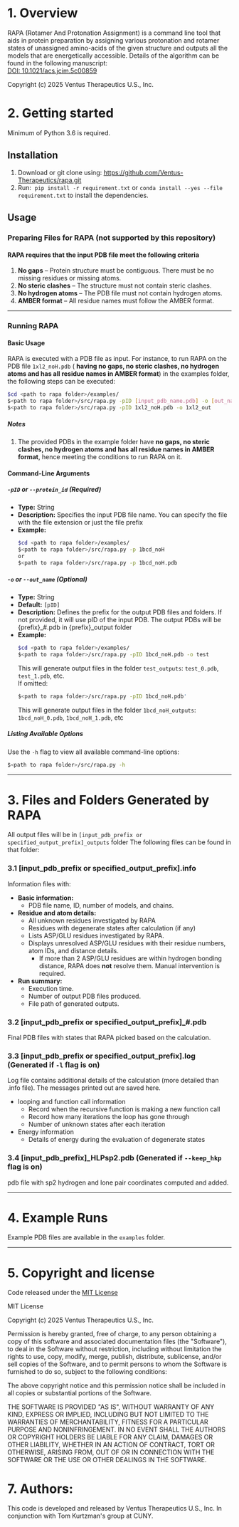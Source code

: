 # 1. Overview
RAPA (Rotamer And Protonation Assignment) is a command line tool that aids in protein preparation by assigning various protonation and rotamer states of unassigned amino-acids of the given structure and outputs all the models that are energetically accessible. Details of the algorithm can be found in the following manuscript:\
[DOI: 10.1021/acs.jcim.5c00859](https://pubs.acs.org/doi/full/10.1021/acs.jcim.5c00859)

Copyright (c) 2025 Ventus Therapeutics U.S., Inc.


# 2. Getting started

Minimum of Python 3.6 is required.

## Installation
1. Download or git clone using: https://github.com/Ventus-Therapeutics/rapa.git
2. Run:  ``` pip install -r requirement.txt ``` or ``` conda install --yes --file requirement.txt ``` to install the dependencies.


## Usage
### Preparing Files for RAPA (not supported by this repository)
#### RAPA requires that the input PDB file meet the following criteria
1. **No gaps** – Protein structure must be contiguous. There must be no missing residues or missing atoms.  
2. **No steric clashes** – The structure must not contain steric clashes.  
3. **No hydrogen atoms** – The PDB file must not contain hydrogen atoms.  
4. **AMBER format** – All residue names must follow the AMBER format.  

---
### Running RAPA  

#### Basic Usage  
RAPA is executed with a PDB file as input. For instance, to run RAPA on the PDB file `1xl2_noH.pdb` ( **having no gaps, no steric clashes, no hydrogen atoms and has all residue names in AMBER format**) in the examples folder, the following steps can be executed:
``` bash
$cd <path to rapa folder>/examples/
$<path to rapa folder>/src/rapa.py -pID [input_pdb_name.pdb] -o [out_name]   
$<path to rapa folder>/src/rapa.py -pID 1xl2_noH.pdb -o 1xl2_out  
```
##### Notes
1. The provided PDBs in the example folder have **no gaps, no steric clashes, no hydrogen atoms and has all residue names in AMBER format**, hence meeting the conditions to run RAPA on it.

#### Command-Line Arguments  

##### `-pID` or `--protein_id` (Required)  
- **Type:** String  
- **Description:** Specifies the input PDB file name. You can specify the file with the file extension or just the file prefix
- **Example:**  
  ```bash 
  $cd <path to rapa folder>/examples/
  $<path to rapa folder>/src/rapa.py -p 1bcd_noH
  or
  $<path to rapa folder>/src/rapa.py -p 1bcd_noH.pdb
  ```

##### `-o` or `--out_name` (Optional)  
- **Type:** String  
- **Default:** `[pID]`  
- **Description:** Defines the prefix for the output PDB files and folders. If not provided, it will use pID of the input PDB. The output PDBs will be {prefix}_#.pdb in {prefix}_output folder
- **Example:**  
  ```bash  
  $cd <path to rapa folder>/examples/
  $<path to rapa folder>/src/rapa.py -pID 1bcd_noH.pdb -o test 
  ```  
  This will generate output files in the folder `test_outputs`: `test_0.pdb`, `test_1.pdb`, etc.  
  If omitted: 
  ```bash  
  $<path to rapa folder>/src/rapa.py -pID 1bcd_noH.pdb'  
  ```
  This will generate output files in the folder `1bcd_noH_outputs`: `1bcd_noH_0.pdb`, `1bcd_noH_1.pdb`, etc
  

##### Listing Available Options  
Use the `-h` flag to view all available command-line options:  
```bash  
$<path to rapa folder>/src/rapa.py -h  
```

---
# 3. Files and Folders Generated by RAPA  
All output files will be in `[input_pdb_prefix or specified_output_prefix]_outputs` folder
The following files can be found in that folder:

### 3.1 [input_pdb_prefix or specified_output_prefix].info
Information files with:  
- **Basic information:**  
  - PDB file name, ID, number of models, and chains.  
- **Residue and atom details:**
  - All unknown residues investigated by RAPA
  - Residues with degenerate states after calculation (if any)
  - Lists ASP/GLU residues investigated by RAPA.  
  - Displays unresolved ASP/GLU residues with their residue numbers, atom IDs, and distance details.  
      - If more than 2 ASP/GLU residues are within hydrogen bonding distance, RAPA does **not** resolve them. Manual intervention is required.  
- **Run summary:**  
  - Execution time.  
  - Number of output PDB files produced.  
  - File path of generated outputs.  

### 3.2 [input_pdb_prefix or specified_output_prefix]_#.pdb   
Final PDB files with states that RAPA picked based on the calculation.
### 3.3 [input_pdb_prefix or specified_output_prefix].log (Generated if `-l` flag is on)
Log file contains additional details of the calculation (more detailed than .info file). The messages printed out are saved here.
- looping and function call information
  -  Record when the recursive function is making a new function call
  -  Record how many iterations the loop has gone through
  -  Number of unknown states after each iteration
- Energy information
  - Details of energy during the evaluation of degenerate states

### 3.4 [input_pdb_prefix]_HLPsp2.pdb  (Generated if `--keep_hkp` flag is on)
pdb file with sp2 hydrogen and lone pair coordinates computed and added.  


---
# 4. Example Runs  
Example PDB files are available in the `examples` folder.

---
# 5. Copyright and license
Code released under the [MIT License](https://github.com/Ventus-Therapeutics/rapa/blob/main/LICENSE)


MIT License
 

Copyright (c) 2025 Ventus Therapeutics U.S., Inc.

Permission is hereby granted, free of charge, to any person obtaining a copy
of this software and associated documentation files (the "Software"), to deal
in the Software without restriction, including without limitation the rights
to use, copy, modify, merge, publish, distribute, sublicense, and/or sell
copies of the Software, and to permit persons to whom the Software is
furnished to do so, subject to the following conditions:

 

The above copyright notice and this permission notice shall be included in all
copies or substantial portions of the Software.

 

THE SOFTWARE IS PROVIDED "AS IS", WITHOUT WARRANTY OF ANY KIND, EXPRESS OR
IMPLIED, INCLUDING BUT NOT LIMITED TO THE WARRANTIES OF MERCHANTABILITY,
FITNESS FOR A PARTICULAR PURPOSE AND NONINFRINGEMENT. IN NO EVENT SHALL THE
AUTHORS OR COPYRIGHT HOLDERS BE LIABLE FOR ANY CLAIM, DAMAGES OR OTHER
LIABILITY, WHETHER IN AN ACTION OF CONTRACT, TORT OR OTHERWISE, ARISING FROM,
OUT OF OR IN CONNECTION WITH THE SOFTWARE OR THE USE OR OTHER DEALINGS IN THE
SOFTWARE.


# 7. Authors:
This code is developed and released by Ventus Therapeutics U.S., Inc.
In conjunction with Tom Kurtzman's group at CUNY.
